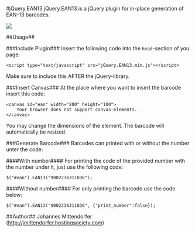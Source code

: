 #jQuery.EAN13
jQuery.EAN13 is a jQuery plugin for in-place generation of EAN-13 barcodes.

<img src="https://raw.github.com/joushx/jQuery.EAN13/master/barcode.png"/>

##Usage##

###Include Plugin###
Insert the following code into the `head`-section of you page:

```
<script type="text/javascript" src="jQuery.EAN13.min.js"></script>
```

Make sure to include this AFTER the jQuery-library.

###Insert Canvas###
At the place where you want to insert the barcode insert this code:

```
<canvas id="ean" width="200" height="100">
	Your browser does not support canvas-elements.
</canvas>
```

You may change the dimensions of the element. The barcode will automatically be resized.

###Generate Barcode###
Barcodes can printed with or without the number unter the code:

####With number####
For printing the code of the provided number with the number under it, just use the following code:

```
$("#ean").EAN13("9002236311036");
```

####Without number####
For only printing the barcode use the code below:

```
$("#ean").EAN13("9002236311036", {"print_number":false});
```

##Author##
Johannes Mittendorfer (http://jmittendorfer.hostingsociety.com)